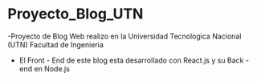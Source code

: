 # Proyecto_Blog_UTN

-Proyecto de Blog Web realizo en la Universidad Tecnologica Nacional (UTN) Facultad de Ingenieria

- El Front - End de este blog esta desarrollado con React.js y su Back - end en Node.js
